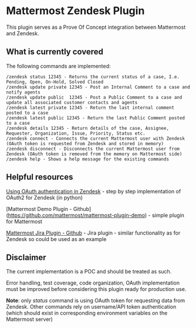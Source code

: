 # Mattermost Zendesk Plugin

This plugin serves as a Prove Of Concept integration between Mattermost and Zendesk.

## What is currently covered
The following commands are implemented:
```
/zendesk status 12345 - Returns the current status of a case, I.e. Pending, Open, On-Hold, Solved Closed
/zendesk update private 12345 - Post an Internal Comment to a case and notify agents
/zendesk update public  12345 - Post a Public Comment to a case and update all associated customer contacts and agents
/zendesk latest private 12345 - Return the last internal comment posted to a case
/zendesk latest public 12345 - Return the last Public Comment posted to a case
/zendesk details 12345 - Return details of the case, Assignee, Requester, Organization, Issue, Priority, Status etc.
/zendesk connect - Connects the current Mattermost user with Zendesk (OAuth token is requested from Zendesk and stored in memory)
/zendesk disconnect - Disconnects the current Mattermost user from Zendesk (OAuth token is removed from the memory on Mattermost side)
/zendesk help - Shows a help message for the existing commands
```
## Helpful resources
[Using OAuth authentication in Zendesk](https://support.zendesk.com/hc/en-us/articles/203663836-Using-OAuth-authentication-with-your-application) - step by step implementation of OAuth2 for Zendesk (in python)

[Mattermost Demo Plugin - Github] (https://github.com/mattermost/mattermost-plugin-demo) - simple plugin for Mattermost

[Mattermost Jira Plugin - Github](https://github.com/mattermost/mattermost-plugin-jira) - Jira plugin - similar functionality as for Zendesk so could be used as an example


## Disclaimer
The current implementation is a POC and should be treated as such. 

Error handling, test coverage, code organization, OAuth implementation must be improved before considering this plugin ready for production use.

**Note**: only *status* command is using OAuth token for requesting data from Zendesk. Other commands rely on username/API token authentication (which should exist in corresponding environment variables on the Mattermost server)

